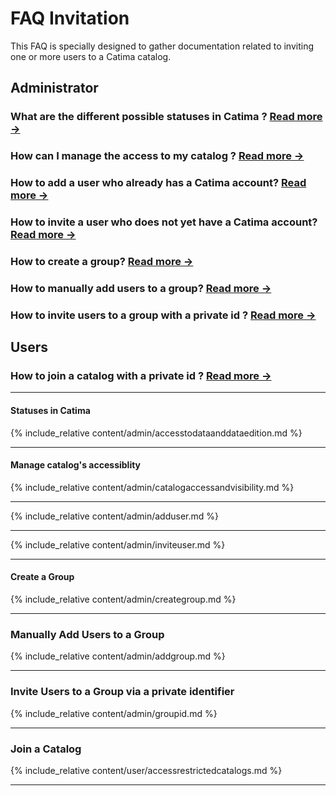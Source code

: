 # FAQ Invitation
This FAQ is specially designed to gather documentation related to inviting one or more users to a Catima catalog.

## Administrator

### What are the different possible statuses in Catima ? [Read more →](#roles)

### How can I manage the access to my catalog ? [Read more →](#access)

### How to add a user who already has a Catima account? [Read more →](#adduser)

### How to invite a user who does not yet have a Catima account? [Read more →](#inviteuser)

### How to create a group? [Read more →](#creategroup)

### How to manually add users to a group? [Read more →](#addtogroup)

### How to invite users to a group with a private id ? [Read more →](#groupid)

## Users

### How to join a catalog with a private id ? [Read more →](#joincatalog)

---

#### Statuses in Catima

<a id="roles"></a>

{% include_relative content/admin/accesstodataanddataedition.md %}

---

#### Manage catalog's accessiblity

<a id="access"></a>

{% include_relative content/admin/catalogaccessandvisibility.md %}

---

<a id="adduser"></a>

{% include_relative content/admin/adduser.md %}

---

<a id="inviteuser"></a>

{% include_relative content/admin/inviteuser.md %}

---

<a id="creategroup"></a>
#### Create a Group

{% include_relative content/admin/creategroup.md %}

---

<a id="addtogroup"></a>
### Manually Add Users to a Group

{% include_relative content/admin/addgroup.md %}

---

<a id="groupid"></a>
### Invite Users to a Group via a private identifier

{% include_relative content/admin/groupid.md %}

---

<a id="joincatalog"></a>
### Join a Catalog

{% include_relative content/user/accessrestrictedcatalogs.md %}

---
